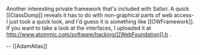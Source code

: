 Another interesting private framework that's included with Safari. A quick [[ClassDump]] reveals it has to do with non-graphical parts of web access- I just took a quick look, and I'd guess it is something like [[OWFramework]]. If you want to take a look at the interfaces, I uploaded it at http://www.atommic.com/software/hacking/[[WebFoundation]].h .

-- [[AdamAtlas]]
